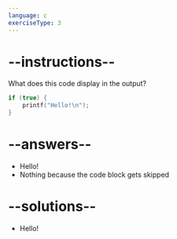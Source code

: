 ```yaml
---
language: c
exerciseType: 3
---
```


# --instructions--

What does this code display in the output?
```c
if (true) {
    printf("Hello!\n");
}
```

# --answers--

- Hello!
- Nothing because the code block gets skipped

# --solutions--

- Hello!
